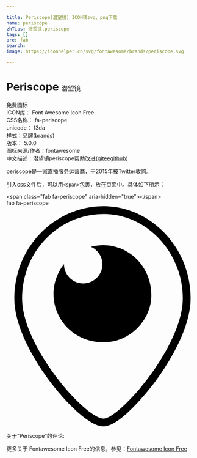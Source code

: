 ```yaml
---

title: Periscope(潜望镜) ICON转svg、png下载
name: periscope
zhTips: 潜望镜,periscope
tags: []
pre: fab
search: 
image: https://iconhelper.cn/svg/fontawesome/brands/periscope.svg

---
```


# Periscope  <small style="font-size: 60%;font-weight: 100">潜望镜</small>


<div class="detail-page">
<p>
<span><span class="badge-success badge">免费图标</span> </span>
<br/>
<span>
ICON库：
<span class="badge-secondary badge">Font Awesome Icon Free</span> 
</span>
<br/>
<span>
CSS名称：
<span class="badge-secondary badge">fa-periscope</span> 
</span>
<br/>
<span>
unicode：
<span class="badge-secondary badge">f3da</span> 
<copy-btn content='f3da' btn-title=""></copy-btn>
<copy-btn :content='String.fromCodePoint(parseInt("f3da", 16))' btn-title="复制U"></copy-btn>
</span><br/><span>样式：<span class="badge-light badge">品牌(brands)</span></span>
<br/>
<span>
版本：
<span class="badge-secondary badge">5.0.0</span> 
</span>
<br/>
<span>图标来源/作者：<span class="badge-light badge">fontawesome</span></span> 
<br/>
<span class="zh-detail">中文描述：<span class="badge-primary badge">潜望镜</span><span class="badge-primary badge">periscope</span><span class="help-link"><span>帮助改进</span>(<a href="https://gitee.com/liuwave/icon-helper/edit/master/json/fontawesome/brands/periscope.json" target="_blank" rel="noopener noreferrer">gitee</a><a href="https://github.com/liuwave/icon-helper/edit/master/json/fontawesome/brands/periscope.json" target="_blank" rel="noopener noreferrer">github</a></span>)</span><br/>
</p>
</div><div class="description description alert alert-light">periscope是一家直播服务运营商，于2015年被Twitter收购。</div>
<div class="alert alert-dark">
  <i class="fab fa-periscope fa-xs"></i>
  <i class="fab fa-periscope fa-sm"></i>
  <i class="fab fa-periscope fa-lg"></i>
  <i class="fab fa-periscope fa-2x"></i>
  <i class="fab fa-periscope fa-3x"></i>
  <i class="fab fa-periscope fa-5x"></i>
  <i class="fab fa-periscope fa-7x"></i>
</div>
<div>
  <p>引入css文件后，可以用<code>&lt;span&gt;</code>包裹，放在页面中。具体如下所示：    
  </p>
  <div class="alert alert-primary" style="font-size: 14px">
    &lt;span class="fab fa-periscope" aria-hidden="true"&gt;&lt;/span&gt;
    <copy-btn content='<span class="fab fa-periscope" aria-hidden="true"></span>'></copy-btn>
  </div>
  <div class="alert alert-secondary">
    <i class="fab fa-periscope"
    style="font-size: 24px"
    aria-hidden="true"></i> fab fa-periscope
    <copy-btn content="fab fa-periscope" btn-title="复制图标名称"></copy-btn>
  </div>
</div>
<div id="svg" class="svg-wrap">
<svg xmlns="http://www.w3.org/2000/svg" viewBox="0 0 448 512"><path d="M370 63.6C331.4 22.6 280.5 0 226.6 0 111.9 0 18.5 96.2 18.5 214.4c0 75.1 57.8 159.8 82.7 192.7C137.8 455.5 192.6 512 226.6 512c41.6 0 112.9-94.2 120.9-105 24.6-33.1 82-118.3 82-192.6 0-56.5-21.1-110.1-59.5-150.8zM226.6 493.9c-42.5 0-190-167.3-190-279.4 0-107.4 83.9-196.3 190-196.3 100.8 0 184.7 89 184.7 196.3.1 112.1-147.4 279.4-184.7 279.4zM338 206.8c0 59.1-51.1 109.7-110.8 109.7-100.6 0-150.7-108.2-92.9-181.8v.4c0 24.5 20.1 44.4 44.8 44.4 24.7 0 44.8-19.9 44.8-44.4 0-18.2-11.1-33.8-26.9-40.7 76.6-19.2 141 39.3 141 112.4z"/></svg>
</div>
<detail full-name='fa-periscope'></detail>
<div>
<p>关于“Periscope”的评论:</p>
</div>
<Vssue title="关于“Periscope”的评论" ></Vssue>    
<div><p>更多关于  Fontawesome Icon Free的信息，参见：<a target="_blank" href="https://iconhelper.cn/fontawesome.html">Fontawesome Icon Free</a>
</p></div>
